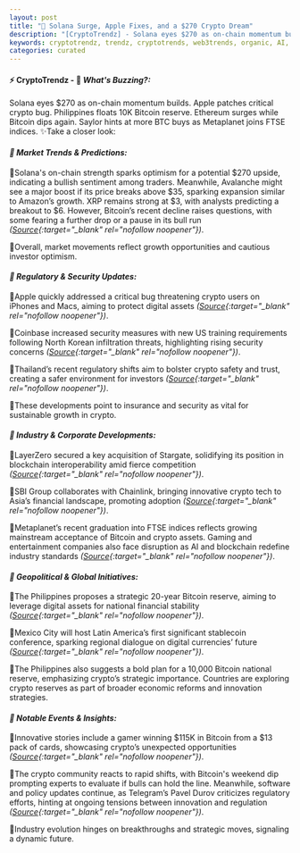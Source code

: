 ```yaml
---
layout: post
title: "🌅 Solana Surge, Apple Fixes, and a $270 Crypto Dream"
description: "[CryptoTrendz] - Solana eyes $270 as on-chain momentum builds. Apple patches critical crypto bug. Philippines floats 10K Bitcoin reserve. Ethereum surges while Bitcoin dips again. Saylor hints at more BTC buys as Metaplanet joins FTSE indices."
keywords: cryptotrendz, trendz, cryptotrends, web3trends, organic, AI, Google, Stablecoin, Japan, Crypto, Bitcoin, Chainlink, XRP
categories: curated
---
```


#### ⚡ CryptoTrendz - 📌 *What's Buzzing?:*

Solana eyes $270 as on-chain momentum builds. Apple patches critical crypto bug. Philippines floats 10K Bitcoin reserve. Ethereum surges while Bitcoin dips again. Saylor hints at more BTC buys as Metaplanet joins FTSE indices. ✨Take a closer look:


#### *🔖  Market Trends & Predictions:*  

🔹Solana's on-chain strength sparks optimism for a potential $270 upside, indicating a bullish sentiment among traders. Meanwhile, Avalanche might see a major boost if its price breaks above $35, sparking expansion similar to Amazon’s growth. XRP remains strong at $3, with analysts predicting a breakout to $6. However, Bitcoin’s recent decline raises questions, with some fearing a further drop or a pause in its bull run *([Source](https://s.avyag.com/yt6w){:target="_blank" rel="nofollow noopener"})*.  

🔹Overall, market movements reflect growth opportunities and cautious investor optimism.

#### *🔖  Regulatory & Security Updates:*  

🔹Apple quickly addressed a critical bug threatening crypto users on iPhones and Macs, aiming to protect digital assets *([Source](https://s.avyag.com/s67n){:target="_blank" rel="nofollow noopener"})*.  

🔹Coinbase increased security measures with new US training requirements following North Korean infiltration threats, highlighting rising security concerns *([Source](https://s.avyag.com/in61){:target="_blank" rel="nofollow noopener"})*.  

🔹Thailand’s recent regulatory shifts aim to bolster crypto safety and trust, creating a safer environment for investors *([Source](https://s.avyag.com/knjj){:target="_blank" rel="nofollow noopener"})*.  

🔹These developments point to insurance and security as vital for sustainable growth in crypto.

#### *🔖  Industry & Corporate Developments:*  

🔹LayerZero secured a key acquisition of Stargate, solidifying its position in blockchain interoperability amid fierce competition *([Source](https://s.avyag.com/bplc){:target="_blank" rel="nofollow noopener"})*.  

🔹SBI Group collaborates with Chainlink, bringing innovative crypto tech to Asia’s financial landscape, promoting adoption *([Source](https://s.avyag.com/t6i3){:target="_blank" rel="nofollow noopener"})*.  

🔹Metaplanet’s recent graduation into FTSE indices reflects growing mainstream acceptance of Bitcoin and crypto assets. Gaming and entertainment companies also face disruption as AI and blockchain redefine industry standards *([Source](https://s.avyag.com/yihs){:target="_blank" rel="nofollow noopener"})*.  

#### *🔖  Geopolitical & Global Initiatives:*  

🔹The Philippines proposes a strategic 20-year Bitcoin reserve, aiming to leverage digital assets for national financial stability *([Source](https://s.avyag.com/59wq){:target="_blank" rel="nofollow noopener"})*.  

🔹Mexico City will host Latin America’s first significant stablecoin conference, sparking regional dialogue on digital currencies’ future *([Source](https://s.avyag.com/mlzb){:target="_blank" rel="nofollow noopener"})*.  

🔹The Philippines also suggests a bold plan for a 10,000 Bitcoin national reserve, emphasizing crypto’s strategic importance. Countries are exploring crypto reserves as part of broader economic reforms and innovation strategies.

#### *🔖  Notable Events & Insights:*  

🔹Innovative stories include a gamer winning $115K in Bitcoin from a $13 pack of cards, showcasing crypto’s unexpected opportunities *([Source](https://s.avyag.com/zpg8){:target="_blank" rel="nofollow noopener"})*.  

🔹The crypto community reacts to rapid shifts, with Bitcoin's weekend dip prompting experts to evaluate if bulls can hold the line. Meanwhile, software and policy updates continue, as Telegram’s Pavel Durov criticizes regulatory efforts, hinting at ongoing tensions between innovation and regulation *([Source](https://s.avyag.com/c8ms){:target="_blank" rel="nofollow noopener"})*.  

🔹Industry evolution hinges on breakthroughs and strategic moves, signaling a dynamic future.
